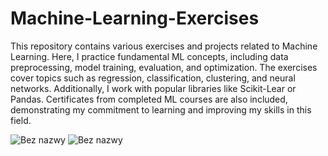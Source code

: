 # Machine-Learning-Exercises
This repository contains various exercises and projects related to Machine Learning. Here, I practice fundamental ML concepts, including data preprocessing, model training, evaluation, and optimization. The exercises cover topics such as regression, classification, clustering, and neural networks. Additionally, I work with popular libraries like Scikit-Lear or Pandas. Certificates from completed ML courses are also included, demonstrating my commitment to learning and improving my skills in this field.

![Bez nazwy](https://github.com/user-attachments/assets/f807c432-3741-4d68-b66d-d547853af1ea)
![Bez nazwy](https://github.com/user-attachments/assets/448dd9b1-97a3-4e7e-b1a8-cfa80b29f7bf)
